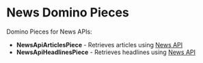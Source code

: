 # News Domino Pieces

Domino Pieces for News APIs:

- **NewsApiArticlesPiece** - Retrieves articles using [News API](https://newsapi.org/)
- **NewsApiHeadlinesPiece** - Retrieves headlines using [News API](https://newsapi.org/)
